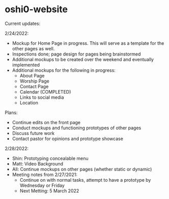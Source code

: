 # oshi0-website

Current updates:


2/24/2022:
- Mockup for Home Page in progress. This will serve as a template for the other pages as well.
- Inspections done; page design for pages being brainstormed
- Additional mockups to be created over the weekend and eventually implemented
- Additional mockups for the following in progress:
  -   About Page
  -   Worship Page
  -   Contact Page
  -   Calendar (COMPLETED)
  -   Links to social media
  -   Location

Plans:
- Continue edits on the front page
- Conduct mockups and functioning prototypes of other pages
- Discuss future work
- Contact pastor for opinions and prototype showcase

2/28/2022:
- Shin: Prototyping concealable menu
- Matt: Video Background
- All: Continue mockups on other pages (whether static or dynamic)
- Meeting notes from 2/27/2021:
  - Continue on with normal tasks, attempt to have a prototype by Wednesday or Friday
  - Next Metting: 5 March 2022
